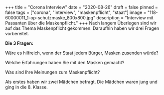 +++
title = "Corona Interview"
date = "2020-08-26"
draft = false
pinned = false
tags = ["corona", "interview", "maskenpflicht", "staat"]
image = "118-60000011_1-op-schutzmaske_800x800.jpg"
description = "Interview mit Passanten über die Maskenpflicht."
+++
Nach langem Überlegen sind wir auf das Thema Maskenpflicht gekommen. Daraufhin haben wir drei Fragen vorbereitet. 

**Die 3 Fragen:**

Wäre es hilfreich, wenn der Staat jedem Bürger, Masken zusenden würde?

Welche Erfahrungen haben Sie mit den Masken gemacht?

Was sind Ihre Meinungen zum Maskenpflicht?



Als erstes haben wir zwei Mädchen befragt. Die Mädchen waren jung und ging in die 8. Klasse.